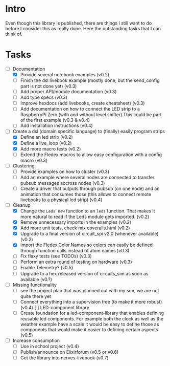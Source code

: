 # Intro
Even though this library is published, there are things I still want to do before I consider this
as really done. Here the outstanding tasks that I can think of.

# Tasks
- [ ] Documentation
  - [x] Provide several notebook examples (v0.2)
  - [ ] Finish the dsl livebook example (mostly done, but the send_config part is not done yet) (v0.3)
  - [ ] Add proper API/module documentation (v0.3)
  - [ ] Add type specs (v0.3)
  - [ ] Improve hexdocs (add livebooks, create cheatsheet) (v0.3)
  - [ ] Add documentation on how to connect the LED strip to a RaspberryPi Zero (with and without level shifter).This could be part of the first example (v0.3 & v0.4)
  - [ ] Add installation instructions (v0.4)
- [ ] Create a dsl (domain specific language) to (finally) easily program strips
  - [x] Define an led strip (v0.2)
  - [x] Define a live_loop (v0.2)
  - [x] Add more macro tests (v0.2)
  - [ ] Extend the Fledex macros to allow easy configuration with a config macro (v0.3)
- [ ] Clustering
  - [ ] Provide examples on how to cluster (v0.3)
  - [ ] Add an example where several nodes are connected to transfer pubsub messages accross nodes (v0.3)
  - [ ] Create a driver that outputs through pubsub (on one node) and an animation that consumes those (this allows to connect remote livebooks to a physical led strip) (v0.4)
- [ ] Cleanup
  - [x] Change the `Leds`' `new` function to an `leds` function. That makes it more natural to read if the Leds module gets imported. (v0.2)
  - [x] Remove unnecessary imports in the examples (v0.2)
  - [x] Add more unit tests, check mix coveralls.html (v0.2)
  - [x] Upgrade to a final version of circuit_spi v2.0 (whenever available) (v0.2)
  - [x] import the Fledex.Color.Names so colors can easily be defined through function calls instead of atom names )v0.3)
  - [ ] Fix flaxy tests (see TODOs) (v0.3)
  - [ ] Perform an extra round of testing on hardware (v0.3)
  - [ ] Enable Telemetry? (v0.5)
  - [ ] Upgrade to a hex released version of circuits_sim as soon as available (v0.?)
- [ ] Missing functionality
  - [ ] see the project plan that was planned out with my son, we are not quite there yet
  - [ ] Connect everything into a supervision tree (to make it more robust) (v0.4)
[ ] LED-component library
  - [ ] Create foundation for a led-component-library that enables defining reusable led components. For example both the clock as well as the weather example have a scale it would be easy to define those as components that would make it easier to defining certain aspects (v0.5)
- [ ] Increase consumption
  - [ ] Use in school project (v0.4)
  - [ ] Publish/announce on Elixirforum (v0.5 or v0.6)
  - [ ] Get the library into nerves-livebook (v0.7)

